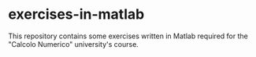 # exercises-in-matlab

This repository contains some exercises written in Matlab required for the "Calcolo Numerico" university's course.
